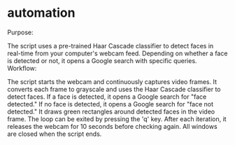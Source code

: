 # automation
Purpose:

The script uses a pre-trained Haar Cascade classifier to detect faces in real-time from your computer's webcam feed.
Depending on whether a face is detected or not, it opens a Google search with specific queries.
Workflow:

The script starts the webcam and continuously captures video frames.
It converts each frame to grayscale and uses the Haar Cascade classifier to detect faces.
If a face is detected, it opens a Google search for "face detected."
If no face is detected, it opens a Google search for "face not detected."
It draws green rectangles around detected faces in the video frame.
The loop can be exited by pressing the 'q' key.
After each iteration, it releases the webcam for 10 seconds before checking again.
All windows are closed when the script ends.
